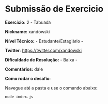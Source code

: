 # Submissão de Exercicio

**Exercicio:** 2 - Tabuada

**Nickname:** xandowski

**Nível Técnico:** - Estudante/Estagiário -

**Twitter**: https://twitter.com/xandowski

**Dificuldade de Resolução:** - Baixa -

**Comentários:** dale

**Como rodar o desafio**: 

Navegue até a pasta e use o comando abaixo: 
```bash
node index.js
```
